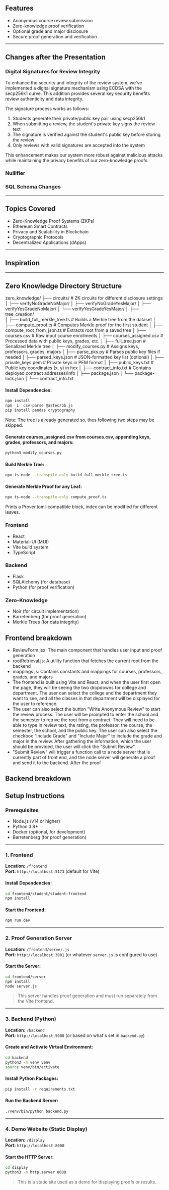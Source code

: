 ## Features
- Anonymous course review submission
- Zero-knowledge proof verification
- Optional grade and major disclosure
- Secure proof generation and verification

---

## Changes after the Presentation

### Digital Signatures for Review Integrity
To enhance the security and integrity of the review system, we've implemented a digital signature mechanism using ECDSA with the secp256k1 curve. This addition provides several key security benefits review authenticity and data integrity.

The signature process works as follows:
1. Students generate their private/public key pair using secp256k1
2. When submitting a review, the student's private key signs the review text
3. The signature is verified against the student's public key before storing the review
4. Only reviews with valid signatures are accepted into the system

This enhancement makes our system more robust against malicious attacks while maintaining the privacy benefits of our zero-knowledge proofs.

### Nullifier


### SQL Schema Changes


---

## Topics Covered
- Zero-Knowledge Proof Systems (ZKPs)
- Ethereum Smart Contracts
- Privacy and Scalability in Blockchain
- Cryptographic Protocols
- Decentralized Applications (dApps)

---

## Inspiration



---

## Zero Knowledge Directory Structure

zero_knowledge/
├── circuits/                         # ZK circuits for different disclosure settings
│   ├── verifyNoGradeNoMajor/
│   ├── verifyNoGradeYesMajor/
│   ├── verifyYesGradeNoMajor/
│   └── verifyYesGradeYesMajor/
│
├── tree_creation/                   
│   ├── build_full_merkle_tree.ts    # Builds a Merkle tree from the dataset
│   ├── compute_proof.ts             # Computes Merkle proof for the first student
│   ├── compute_root_from_json.ts    # Extracts root from a saved tree
│   ├── courses.csv                  # Raw input course enrollments
│   ├── courses_assigned.csv         # Processed data with public keys, grades, etc.
│   ├── full_tree.json               # Serialized Merkle tree
│   ├── modify_courses.py            # Assigns keys, professors, grades, majors
│   ├── parse_pks.py                 # Parses public key files if needed
│   ├── parsed_keys.json             # JSON-formatted key list (optional)
│   ├── private_keys.pem             # Private keys in PEM format
│   ├── public_keys.txt              # Public key coordinates (x, y) in hex
│   ├── contract_info.txt            # Contains deployed contract addresses/info
│   ├── package.json
│   └── package-lock.json
│
└── contract_info.txt

#### Install Dependencies:
```bash
npm install
npm  i  csv-parse @aztec/bb.js
pip install pandas cryptography
```

Note: The tree is already generated so, thes following two steps may be skipped.
#### Generate courses_assigned.csv from courses.csv, appending keys, grades, professors, and majors:
```bash
python3 modify_courses.py
```

#### Build Merkle Tree:
```bash
npx ts-node --transpile-only build_full_merkle_tree.ts
```

#### Generate Merkle Proof for any Leaf:
```bash
npx ts-node --transpile-only compute_proof.ts
```
Prints a Prover.toml-compatible block, index can be modified for different leaves.


### Frontend
- React
- Material-UI (MUI)
- Vite build system
- TypeScript 

### Backend
- Flask
- SQLAlchemy (for database)
- Python (for proof verification)

### Zero-Knowledge
- Noir (for circuit implementation)
- Barretenberg (for proof generation)
- Merkle Trees (for data integrity)

## Frontend breakdown 
- ReviewForm.jsx: The main component that handles user input and proof generation
- rootRetrieval.js: A utility function that fetches the current root from the backend
- mappings.js: Contains constants and mappings for courses, professors, grades, and majors
- The frontend is built using Vite and React, and when the user first open the page, they will be seeing the two dropdowns for college and department. The user can select the college and the department they want to see, and all the classes in that department will be displayed for the user to reference. 
- The user can also select the button "Write Anonymous Review" to start the review process. The user will be prompted to enter the school and the semester to retrive the root from a contract. They will need to be able to type in review text, the rating, the professor, the course, the semester, the school, and the public key. The user can also select the checkbox "Include Grade" and "Include Major" to include the grade and major in the review. After gathering the information, which the user should be provided, the user will click the "Submit Review".
- "Submit Review" will trigger a function call to a node server that is currently part of front end, and the node server will generate a proof and send it to the backend. After the proof  


## Backend breakdown

## Setup Instructions

### Prerequisites
- Node.js (v14 or higher)
- Python 3.8+
- Docker (optional, for development)
- Barretenberg (for proof generation)


---

### 1. Frontend

**Location:** `/frontend`  
**Port:** `http://localhost:5173` (default for Vite)

#### Install Dependencies:
```bash
cd frontend/student/student-frontend
npm install
```

#### Start the Frontend:
```bash
npm run dev
```

---

### 2. Proof Generation Server

**Location:** `/frontend/server.js`  
**Port:** `http://localhost:3001` (or whatever `server.js` is configured to use)

#### Start the Server:
```bash
cd frontend/server
npm install
node server.js
```

> This server handles proof generation and must run separately from the Vite frontend.

---

### 3. Backend (Python)

**Location:** `/backend`  
**Port:** `http://localhost:5000` (or based on what's set in `backend.py`)

#### Create and Activate Virtual Environment:
```bash
cd backend
python3 -m venv venv
source venv/bin/activate 
```

#### Install Python Packages:
```bash
pip install -r requirements.txt
```

#### Run the Backend Server:
```bash
./venv/bin/python backend.py
```

---

### 4. Demo Website (Static Display)

**Location:** `/display`  
**Port:** `http://localhost:8000`

#### Start the HTTP Server:
```bash
cd display
python3 -m http.server 8000
```

> This is a static site used as a demo for displaying proofs or results.


